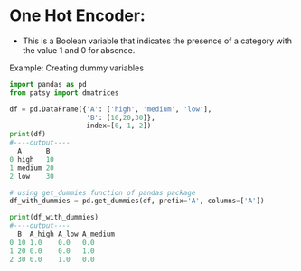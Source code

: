 # One Hot Encoder:
- This is a Boolean variable that indicates the presence of a category with the value 1 and 0 for absence.

Example:
Creating dummy variables 

```python
import pandas as pd 
from patsy import dmatrices

df = pd.DataFrame({'A': ['high', 'medium', 'low'],
                   'B': [10,20,30]},
                   index=[0, 1, 2])
print(df)
#----output----
  A      B 
0 high   10 
1 medium 20 
2 low    30

# using get_dummies function of pandas package
df_with_dummies = pd.get_dummies(df, prefix='A', columns=['A'])

print(df_with_dummies)
#----output----
  B  A_high A_low A_medium 
0 10 1.0    0.0   0.0 
1 20 0.0    0.0   1.0 
2 30 0.0    1.0   0.0
